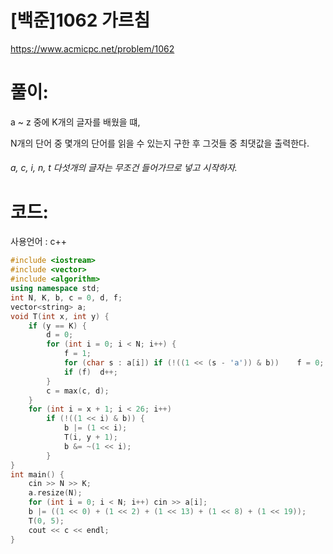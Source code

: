 # [백준]1062 가르침

https://www.acmicpc.net/problem/1062

# 풀이:

a ~ z 중에 K개의 글자를 배웠을 떄,

N개의 단어 중 몇개의 단어를 읽을 수 있는지 구한 후 그것들 중 최댓값을 출력한다.



###### a, c, i, n, t 다섯개의 글자는 무조건 들어가므로 넣고 시작하자.



# **코드:** 

사용언어 : c++
```c++
#include <iostream>
#include <vector>
#include <algorithm>
using namespace std;
int N, K, b, c = 0, d, f;
vector<string> a;
void T(int x, int y) {
	if (y == K) {
		d = 0;
		for (int i = 0; i < N; i++) {
			f = 1;
			for (char s : a[i])	if (!((1 << (s - 'a')) & b)) 	f = 0;
			if (f)	d++;
		}
		c = max(c, d);
	}
	for (int i = x + 1; i < 26; i++)
		if (!((1 << i) & b)) {
			b |= (1 << i);
			T(i, y + 1);
			b &= ~(1 << i);
		}
}
int main() {
	cin >> N >> K;
	a.resize(N);
	for (int i = 0; i < N; i++)	cin >> a[i];
	b |= ((1 << 0) + (1 << 2) + (1 << 13) + (1 << 8) + (1 << 19));
	T(0, 5);
	cout << c << endl;
}
```

